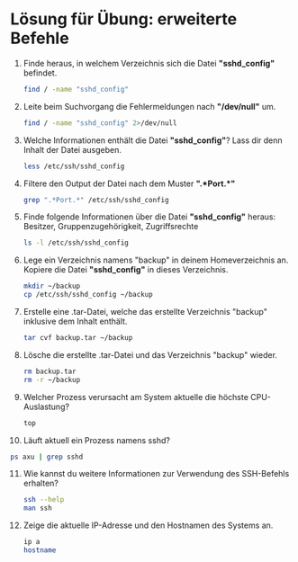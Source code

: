 # Lösung für Übung: erweiterte Befehle

1. Finde heraus, in welchem Verzeichnis sich die Datei **"sshd_config"** befindet.
   ```bash
   find / -name "sshd_config"
   ```

2. Leite beim Suchvorgang die Fehlermeldungen nach **"/dev/null"** um.
   ```bash
   find / -name "sshd_config" 2>/dev/null
   ```

3. Welche Informationen enthält die Datei **"sshd_config"**? Lass dir denn Inhalt der Datei ausgeben.
   ```bash
   less /etc/ssh/sshd_config
   ```

4. Filtere den Output der Datei nach dem Muster **".\*Port.\*"**
   ```bash
   grep ".*Port.*" /etc/ssh/sshd_config
   ```

5. Finde folgende Informationen über die Datei **"sshd_config"** heraus: Besitzer, Gruppenzugehörigkeit, Zugriffsrechte

   ```bash
   ls -l /etc/ssh/sshd_config
   ```

6. Lege ein Verzeichnis namens "backup" in deinem Homeverzeichnis an. Kopiere die Datei **"sshd_config"** in dieses Verzeichnis.
   ```bash
   mkdir ~/backup
   cp /etc/ssh/sshd_config ~/backup
   ```

7. Erstelle eine .tar-Datei, welche das erstellte Verzeichnis "backup" inklusive dem Inhalt enthält.
   ```bash
   tar cvf backup.tar ~/backup
   ```

8. Lösche die erstellte .tar-Datei und das Verzeichnis "backup" wieder.
   ```bash
   rm backup.tar
   rm -r ~/backup
   ```

9. Welcher Prozess verursacht am System aktuelle die höchste CPU-Auslastung?

   ```bash
   top
   ```

10. Läuft aktuell ein Prozess namens sshd?
   ```bash
   ps axu | grep sshd
   ```

11. Wie kannst du weitere Informationen zur Verwendung des SSH-Befehls erhalten?
    ```bash
    ssh --help
    man ssh
    ```

12. Zeige die aktuelle IP-Adresse und den Hostnamen des Systems an.
    ```bash
    ip a
    hostname
    ```
